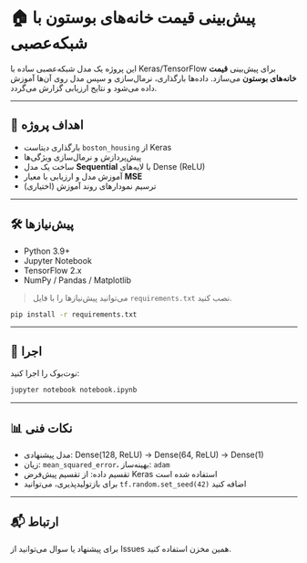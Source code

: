 # 🏠 پیش‌بینی قیمت خانه‌های بوستون با شبکه‌عصبی

این پروژه یک مدل شبکه‌عصبی ساده با Keras/TensorFlow برای پیش‌بینی **قیمت خانه‌های بوستون** می‌سازد. داده‌ها بارگذاری، نرمال‌سازی و سپس مدل روی آن‌ها آموزش داده می‌شود و نتایج ارزیابی گزارش می‌گردد.

---

## 🎯 اهداف پروژه
- بارگذاری دیتاست `boston_housing` از Keras
- پیش‌پردازش و نرمال‌سازی ویژگی‌ها
- ساخت یک مدل **Sequential** با لایه‌های Dense (ReLU)
- آموزش مدل و ارزیابی با معیار **MSE**
- ترسیم نمودارهای روند آموزش (اختیاری)

---

## 🛠 پیش‌نیازها
- Python 3.9+
- Jupyter Notebook
- TensorFlow 2.x
- NumPy / Pandas / Matplotlib

> می‌توانید پیش‌نیازها را با فایل `requirements.txt` نصب کنید.

```bash
pip install -r requirements.txt
```

---

## 🚀 اجرا

نوت‌بوک را اجرا کنید:

```bash
jupyter notebook notebook.ipynb
```

---

## 📊 نکات فنی
- مدل پیشنهادی: Dense(128, ReLU) → Dense(64, ReLU) → Dense(1)
- زیان: `mean_squared_error`، بهینه‌ساز: `adam`
- تقسیم داده: از تقسیم پیش‌فرض Keras استفاده شده است
- برای بازتولیدپذیری، می‌توانید `tf.random.set_seed(42)` اضافه کنید

---

## 📬 ارتباط
برای پیشنهاد یا سوال می‌توانید از Issues همین مخزن استفاده کنید.
